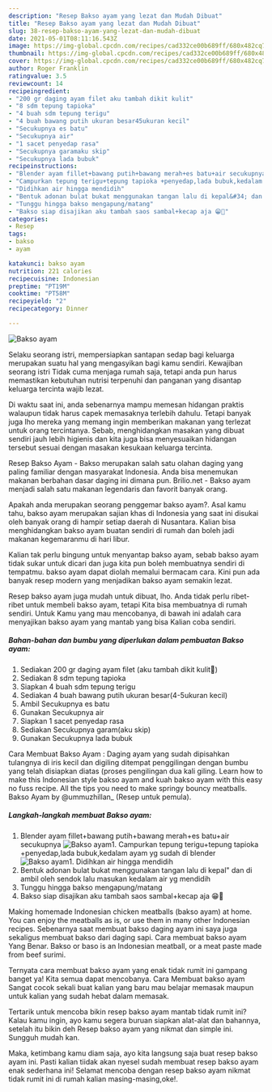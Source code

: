 ```yaml
---
description: "Resep Bakso ayam yang lezat dan Mudah Dibuat"
title: "Resep Bakso ayam yang lezat dan Mudah Dibuat"
slug: 38-resep-bakso-ayam-yang-lezat-dan-mudah-dibuat
date: 2021-05-01T08:11:16.543Z
image: https://img-global.cpcdn.com/recipes/cad332ce00b689ff/680x482cq70/bakso-ayam-foto-resep-utama.jpg
thumbnail: https://img-global.cpcdn.com/recipes/cad332ce00b689ff/680x482cq70/bakso-ayam-foto-resep-utama.jpg
cover: https://img-global.cpcdn.com/recipes/cad332ce00b689ff/680x482cq70/bakso-ayam-foto-resep-utama.jpg
author: Roger Franklin
ratingvalue: 3.5
reviewcount: 14
recipeingredient:
- "200 gr daging ayam filet aku tambah dikit kulit"
- "8 sdm tepung tapioka"
- "4 buah sdm tepung terigu"
- "4 buah bawang putih ukuran besar45ukuran kecil"
- "Secukupnya es batu"
- "Secukupnya air"
- "1 sacet penyedap rasa"
- "Secukupnya garamaku skip"
- "Secukupnya lada bubuk"
recipeinstructions:
- "Blender ayam fillet+bawang putih+bawang merah+es batu+air secukupnya"
- "Campurkan tepung terigu+tepung tapioka +penyedap,lada bubuk,kedalam ayam yg sudah di blender"
- "Didihkan air hingga mendidih"
- "Bentuk adonan bulat bukat menggunakan tangan lalu di kepal&#34; dan di ambil oleh sendok lalu masukan kedalam air yg mendidih"
- "Tunggu hingga bakso mengapung/matang"
- "Bakso siap disajikan aku tambah saos sambal+kecap aja 😁🤭"
categories:
- Resep
tags:
- bakso
- ayam

katakunci: bakso ayam 
nutrition: 221 calories
recipecuisine: Indonesian
preptime: "PT19M"
cooktime: "PT58M"
recipeyield: "2"
recipecategory: Dinner

---
```



![Bakso ayam](https://img-global.cpcdn.com/recipes/cad332ce00b689ff/680x482cq70/bakso-ayam-foto-resep-utama.jpg)

Selaku seorang istri, mempersiapkan santapan sedap bagi keluarga merupakan suatu hal yang mengasyikan bagi kamu sendiri. Kewajiban seorang istri Tidak cuma menjaga rumah saja, tetapi anda pun harus memastikan kebutuhan nutrisi terpenuhi dan panganan yang disantap keluarga tercinta wajib lezat.

Di waktu  saat ini, anda sebenarnya mampu memesan hidangan praktis walaupun tidak harus capek memasaknya terlebih dahulu. Tetapi banyak juga lho mereka yang memang ingin memberikan makanan yang terlezat untuk orang tercintanya. Sebab, menghidangkan masakan yang dibuat sendiri jauh lebih higienis dan kita juga bisa menyesuaikan hidangan tersebut sesuai dengan masakan kesukaan keluarga tercinta. 

Resep Bakso Ayam - Bakso merupakan salah satu olahan daging yang paling familiar dengan masyarakat Indonesia. Anda bisa menemukan makanan berbahan dasar daging ini dimana pun. Brilio.net - Bakso ayam menjadi salah satu makanan legendaris dan favorit banyak orang.

Apakah anda merupakan seorang penggemar bakso ayam?. Asal kamu tahu, bakso ayam merupakan sajian khas di Indonesia yang saat ini disukai oleh banyak orang di hampir setiap daerah di Nusantara. Kalian bisa menghidangkan bakso ayam buatan sendiri di rumah dan boleh jadi makanan kegemaranmu di hari libur.

Kalian tak perlu bingung untuk menyantap bakso ayam, sebab bakso ayam tidak sukar untuk dicari dan juga kita pun boleh membuatnya sendiri di tempatmu. bakso ayam dapat diolah memalui bermacam cara. Kini pun ada banyak resep modern yang menjadikan bakso ayam semakin lezat.

Resep bakso ayam juga mudah untuk dibuat, lho. Anda tidak perlu ribet-ribet untuk membeli bakso ayam, tetapi Kita bisa membuatnya di rumah sendiri. Untuk Kamu yang mau mencobanya, di bawah ini adalah cara menyajikan bakso ayam yang mantab yang bisa Kalian coba sendiri.

<!--inarticleads1-->

##### Bahan-bahan dan bumbu yang diperlukan dalam pembuatan Bakso ayam:

1. Sediakan 200 gr daging ayam filet (aku tambah dikit kulit🤭)
1. Sediakan 8 sdm tepung tapioka
1. Siapkan 4 buah sdm tepung terigu
1. Sediakan 4 buah bawang putih ukuran besar(4-5ukuran kecil)
1. Ambil Secukupnya es batu
1. Gunakan Secukupnya air
1. Siapkan 1 sacet penyedap rasa
1. Sediakan Secukupnya garam(aku skip)
1. Gunakan Secukupnya lada bubuk


Cara Membuat Bakso Ayam : Daging ayam yang sudah dipisahkan tulangnya di iris kecil dan digiling ditempat penggilingan dengan bumbu yang telah disiapkan diatas (proses pengilingan dua kali giling. Learn how to make this Indonesian style bakso ayam and kuah bakso ayam with this easy no fuss recipe. All the tips you need to make springy bouncy meatballs. Bakso Ayam by @ummuzhillan_ (Resep untuk pemula). 

<!--inarticleads2-->

##### Langkah-langkah membuat Bakso ayam:

1. Blender ayam fillet+bawang putih+bawang merah+es batu+air secukupnya
<img src="https://img-global.cpcdn.com/steps/d21e44b908a3f8e4/160x128cq70/bakso-ayam-langkah-memasak-1-foto.jpg" alt="Bakso ayam">1. Campurkan tepung terigu+tepung tapioka +penyedap,lada bubuk,kedalam ayam yg sudah di blender
<img src="https://img-global.cpcdn.com/steps/60101703cefa9701/160x128cq70/bakso-ayam-langkah-memasak-2-foto.jpg" alt="Bakso ayam">1. Didihkan air hingga mendidih
1. Bentuk adonan bulat bukat menggunakan tangan lalu di kepal&#34; dan di ambil oleh sendok lalu masukan kedalam air yg mendidih
1. Tunggu hingga bakso mengapung/matang
1. Bakso siap disajikan aku tambah saos sambal+kecap aja 😁🤭


Making homemade Indonesian chicken meatballs (bakso ayam) at home. You can enjoy the meatballs as is, or use them in many other Indonesian recipes. Sebenarnya saat membuat bakso daging ayam ini saya juga sekaligus membuat bakso dari daging sapi. Cara membuat bakso ayam Yang Benar. Bakso or baso is an Indonesian meatball, or a meat paste made from beef surimi. 

Ternyata cara membuat bakso ayam yang enak tidak rumit ini gampang banget ya! Kita semua dapat mencobanya. Cara Membuat bakso ayam Sangat cocok sekali buat kalian yang baru mau belajar memasak maupun untuk kalian yang sudah hebat dalam memasak.

Tertarik untuk mencoba bikin resep bakso ayam mantab tidak rumit ini? Kalau kamu ingin, ayo kamu segera buruan siapkan alat-alat dan bahannya, setelah itu bikin deh Resep bakso ayam yang nikmat dan simple ini. Sungguh mudah kan. 

Maka, ketimbang kamu diam saja, ayo kita langsung saja buat resep bakso ayam ini. Pasti kalian tiidak akan nyesel sudah membuat resep bakso ayam enak sederhana ini! Selamat mencoba dengan resep bakso ayam nikmat tidak rumit ini di rumah kalian masing-masing,oke!.


